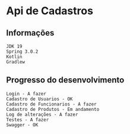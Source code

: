 # Api de Cadastros
## Informações
    JDK 19
    Spring 3.0.2
    Kotlin
    Gradlew

## Progresso do desenvolvimento
    Login - A fazer
    Cadastro de Usuarios - OK
    Cadastro de Funcionarios - A fazer 
    Cadastro de Produtos - Em andamento
    Log de alterações - A fazer
    Testes - A fazer
    Swagger - OK